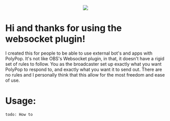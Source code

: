 <p align="center">
  <img src="https://ibb.co/5KN18H0">
</p>

# Hi and thanks for using the websocket plugin!

I created this for people to be able to use external bot's and apps with PolyPop.
It's not like OBS's Websocket plugin, in that, it doesn't have a rigid set of rules to follow.
You as the broadcaster set up exactly what you want PolyPop to respond to, and exactly what you want it to send out.
There are no rules and I personally think that this allow for the most freedom and ease of use.

# Usage:

    todo: How to